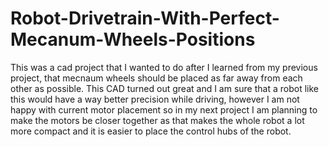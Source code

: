 # Robot-Drivetrain-With-Perfect-Mecanum-Wheels-Positions

This was a cad project that I wanted to do after I learned from my previous project, that mecnaum wheels should be placed as far away from each other as possible.
This CAD turned out great and I am sure that a robot like this would have a way better precision while driving, however I am not happy with current motor placement
so in my next project I am planning to make the motors be closer together as that makes the whole robot a lot more compact and it is easier to place the control hubs
of the robot.
